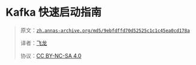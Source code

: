 # Kafka 快速启动指南

> 原文：[`zh.annas-archive.org/md5/9ebfdffd70d52525c1c1c45ea0cd178a`](https://zh.annas-archive.org/md5/9ebfdffd70d52525c1c1c45ea0cd178a)
> 
> 译者：[飞龙](https://github.com/wizardforcel)
> 
> 协议：[CC BY-NC-SA 4.0](http://creativecommons.org/licenses/by-nc-sa/4.0/)
